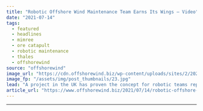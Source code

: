 ```yaml
---
title: "Robotic Offshore Wind Maintenance Team Earns Its Wings – Video"
date: "2021-07-14"
tags: 
  - featured
  - headlines
  - mimree
  - ore catapult
  - robotic maintenance
  - thales
  - offshorewind
source: "offshorewind"
image_url: "https://cdn.offshorewind.biz/wp-content/uploads/sites/2/2021/07/14132504/Drone-launched-from-Thales%E2%80%99-Halcyon-vessel-as-part-of-MIMRee-trials.jpg"
image_fp: "/assets/img/post_thumbnails/23.jpg"
lead: "A project in the UK has proven the concept for robotic teams repairing offshore"
article_url: "https://www.offshorewind.biz/2021/07/14/robotic-offshore-wind-maintenance-team-earns-its-wings-video/"
---
```


---
